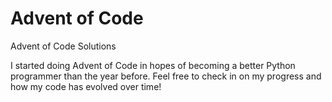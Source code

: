 # Advent of Code
Advent of Code Solutions

I started doing Advent of Code in hopes of becoming a better Python programmer than the year before. Feel free to check in on my progress and how my code has evolved over time!
